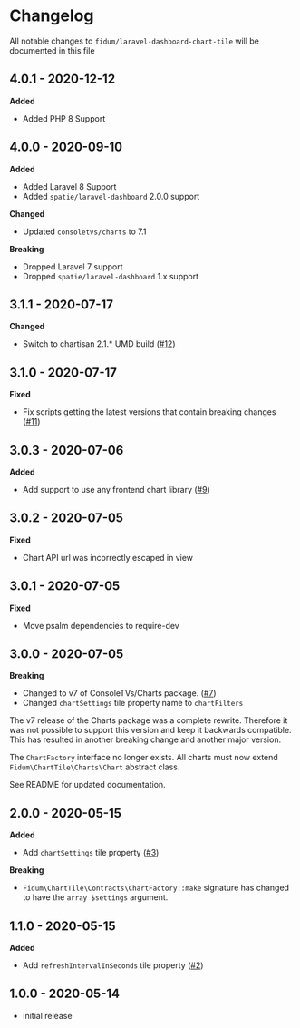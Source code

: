 # Changelog

All notable changes to `fidum/laravel-dashboard-chart-tile` will be documented in this file

## 4.0.1 - 2020-12-12

**Added**
- Added PHP 8 Support

## 4.0.0 - 2020-09-10

**Added**
- Added Laravel 8 Support
- Added `spatie/laravel-dashboard` 2.0.0 support

**Changed**
- Updated `consoletvs/charts` to 7.1

**Breaking**
- Dropped Laravel 7 support
- Dropped `spatie/laravel-dashboard` 1.x support

## 3.1.1 - 2020-07-17

**Changed**
- Switch to chartisan 2.1.* UMD build ([#12](https://github.com/fidum/laravel-dashboard-chart-tile/pull/12))

## 3.1.0 - 2020-07-17

**Fixed**
- Fix scripts getting the latest versions that contain breaking changes ([#11](https://github.com/fidum/laravel-dashboard-chart-tile/pull/11))

## 3.0.3 - 2020-07-06

**Added**
- Add support to use any frontend chart library ([#9](https://github.com/fidum/laravel-dashboard-chart-tile/pull/9))

## 3.0.2 - 2020-07-05

**Fixed**
- Chart API url was incorrectly escaped in view

## 3.0.1 - 2020-07-05

**Fixed**
- Move psalm dependencies to require-dev

## 3.0.0 - 2020-07-05

**Breaking**
- Changed to v7 of ConsoleTVs/Charts package. ([#7](https://github.com/fidum/laravel-dashboard-chart-tile/pull/7))
- Changed `chartSettings` tile property name to `chartFilters`

The v7 release of the Charts package was a complete rewrite. Therefore it was not possible to support this version and 
keep it backwards compatible. This has resulted in another breaking change and another major version.  

The `ChartFactory` interface no longer exists. All charts must now extend `Fidum\ChartTile\Charts\Chart` abstract class. 

See README for updated documentation.

## 2.0.0 - 2020-05-15

**Added**
- Add `chartSettings` tile property ([#3](https://github.com/fidum/laravel-dashboard-chart-tile/pull/3))

**Breaking**
- `Fidum\ChartTile\Contracts\ChartFactory::make` signature has changed to have the `array $settings` argument.
 
## 1.1.0 - 2020-05-15

**Added**
- Add `refreshIntervalInSeconds` tile property ([#2](https://github.com/fidum/laravel-dashboard-chart-tile/pull/2))

## 1.0.0 - 2020-05-14

- initial release
